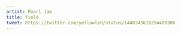 ```yaml
---
artist: Pearl Jam
title: Yield
tweet: https://twitter.com/yellowled/status/1448345616254480386
---
```

